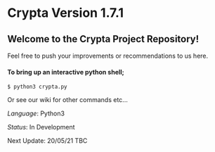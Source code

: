 # Crypta Version 1.7.1

## Welcome to the Crypta Project Repository!
Feel free to push your improvements or recommendations to us here.

#### To bring up an interactive python shell;
```
$ python3 crypta.py
```
Or see our wiki for other commands etc...

*Language*: Python3

*Status*: In Development

Next Update: 20/05/21 TBC
